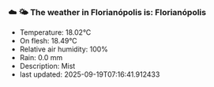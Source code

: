 ### ☁️ 🌤️  The weather in Florianópolis is: Florianópolis

- Temperature: 18.02°C
- On flesh: 18.49°C
- Relative air humidity: 100%
- Rain: 0.0 mm
- Description: Mist
- last updated: 2025-09-19T07:16:41.912433

